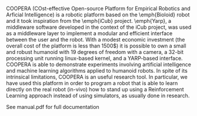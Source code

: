 COOPERA (COst-effective Open-source Platform for Empirical Robotics and Arficial Intelligence) is a robotic platform based on the \emph{Bioloid} robot and it took inspiration from the \emph{iCub} project. \emph{Yarp}, a middleware software developed in the context of the iCub project, was used as a middleware layer to implement a modular and efficient interface between the user and the robot. 
With a modest economic investment (the overall cost of the platform is less than 1500\$) it is possible to own a small and robust 
humanoid with 19 degrees of freedom with a camera, a 32-bit processing unit running linux-based kernel, and a YARP-based interface. 
COOPERA is able to demonstrate experiments involving artificial intelligence and machine learning algorithms applied to humanoid 
robots. In spite of its intrinsical limitations, COOPERA is an useful research tool.
In particular, we have used this platform in order to program a robot that is able to learn directly on the real robot (in-vivo) how to stand up using a Reinforcement Learning approach instead of using simulators, as usually done in research.

See manual.pdf for full documentation
